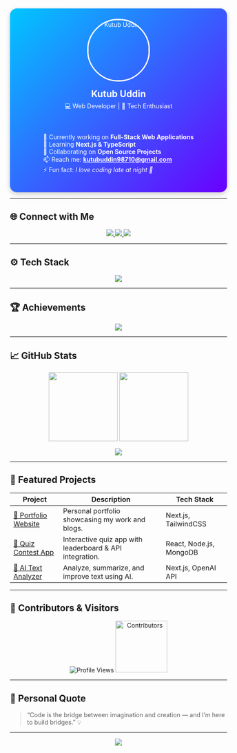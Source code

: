 <!--
🌈 Professional, Responsive, and Interactive GitHub Profile README
Author: Kutub Uddin
-->

<!-- Responsive Profile Card -->

<div align="center">

  <div style="
    display: flex; 
    flex-direction: column; 
    align-items: center; 
    justify-content: center;
    background: linear-gradient(135deg, #00C6FF, #6A00FF);
    border-radius: 16px;
    padding: 24px;
    color: white;
    box-shadow: 0 4px 12px rgba(0,0,0,0.2);
    max-width: 600px;
    margin: auto;
  ">

  <img src="https://avatars.githubusercontent.com/u/108364104?v=4" width="140" style="border-radius: 50%; border: 3px solid white; margin-bottom: 16px;" alt="Kutub Uddin"/>

  <h2 style="margin: 0;">Kutub Uddin</h2>
  <h4 style="margin-top: 6px; font-weight: normal;">💻 Web Developer | 🚀 Tech Enthusiast</h4>

  <div style="text-align: left; margin-top: 16px;">
    <p>
      🔭 Currently working on <b>Full-Stack Web Applications</b><br/>
      🌱 Learning <b>Next.js & TypeScript</b><br/>
      👯 Collaborating on <b>Open Source Projects</b><br/>
      📫 Reach me: <b><a href="mailto:kutubuddin98710@gmail.com" style="color: #fff;">kutubuddin98710@gmail.com</a></b><br/>
      ⚡ Fun fact: <i>I love coding late at night 🌙</i>
    </p>
  </div>

  </div>
</div>


---

## 🌐 Connect with Me
<p align="center">
  <a href="https://github.com/kutub98" target="_blank">
    <img src="https://img.shields.io/badge/GitHub-181717?style=for-the-badge&logo=github&logoColor=white"/>
  </a>
  <a href="https://www.linkedin.com/in/kutubu/" target="_blank">
    <img src="https://img.shields.io/badge/LinkedIn-0A66C2?style=for-the-badge&logo=linkedin&logoColor=white"/>
  </a>
  <a href="mailto:kutubuddin98710@gmail.com" target="_blank">
    <img src="https://img.shields.io/badge/Gmail-D14836?style=for-the-badge&logo=gmail&logoColor=white"/>
  </a>
</p>

---

## ⚙️ Tech Stack

<p align="center">
  <img src="https://skillicons.dev/icons?i=html,css,js,react,nextjs,nodejs,express,mongodb,mysql,tailwind,git,github,vscode" />
</p>

---

## 🏆 Achievements
<p align="center">
  <img src="https://github-profile-trophy.vercel.app/?username=kutub98&theme=algolia&no-frame=true&margin-w=8&row=1&column=6"/>
</p>

---

## 📈 GitHub Stats

<p align="center">
  <img src="https://github-readme-stats.vercel.app/api?username=kutub98&show_icons=true&theme=tokyonight&count_private=true" height="160"/>
  <img src="https://github-readme-streak-stats.herokuapp.com/?user=kutub98&theme=tokyonight" height="160"/>
</p>

<p align="center">
  <img src="https://github-readme-activity-graph.vercel.app/graph?username=kutub98&theme=react-dark&area=true&hide_border=true"/>
</p>

---

## 🌟 Featured Projects

| Project | Description | Tech Stack |
|----------|--------------|-------------|
| [🔗 Portfolio Website](https://kutub98.github.io/) | Personal portfolio showcasing my work and blogs. | Next.js, TailwindCSS |
| [🚀 Quiz Contest App](https://github.com/kutub98/quiz-contest) | Interactive quiz app with leaderboard & API integration. | React, Node.js, MongoDB |
| [🧠 AI Text Analyzer](#) | Analyze, summarize, and improve text using AI. | Next.js, OpenAI API |

---

## 👥 Contributors & Visitors  
<p align="center">
  <img src="https://komarev.com/ghpvc/?username=kutub98&style=for-the-badge&color=00C6FF" alt="Profile Views"/>
  <img src="https://contrib.rocks/image?repo=kutub98/kutub98" alt="Contributors" width="120"/>
</p>

---

## 🎯 Personal Quote
> “Code is the bridge between imagination and creation — and I’m here to build bridges.” 💡

---

<div align="center">
  <img src="https://readme-typing-svg.herokuapp.com?font=Poppins&color=00C6FF&center=true&vCenter=true&width=500&lines=Let's+Build+Something+Amazing+Together!+💙" />
</div>

